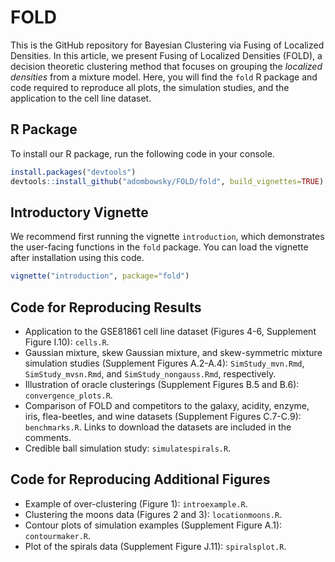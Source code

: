 # FOLD
This is the GitHub repository for Bayesian Clustering via Fusing of Localized Densities. In this article, we present Fusing of Localized Densities (FOLD), a decision theoretic clustering method that focuses on grouping the _localized densities_ from a mixture model. Here, you will find the ```fold``` R package and code required to reproduce all plots, the simulation studies, and the application to the cell line dataset.

## R Package
To install our R package, run the following code in your console.
```r
install.packages("devtools")
devtools::install_github("adombowsky/FOLD/fold", build_vignettes=TRUE)
```

## Introductory Vignette
We recommend first running the vignette ```introduction```, which demonstrates the user-facing functions in the ```fold``` package. You can load the vignette after installation using this code.
```r
vignette("introduction", package="fold")
```

## Code for Reproducing Results
* Application to the GSE81861 cell line dataset (Figures 4-6, Supplement Figure I.10): ```cells.R```.
* Gaussian mixture, skew Gaussian mixture, and skew-symmetric mixture simulation studies (Supplement Figures A.2-A.4): ```SimStudy_mvn.Rmd```, ```SimStudy_mvsn.Rmd```, and ```SimStudy_nongauss.Rmd```, respectively.
* Illustration of oracle clusterings (Supplement Figures B.5 and B.6): ```convergence_plots.R```.
* Comparison of FOLD and competitors to the galaxy, acidity, enzyme, iris, flea-beetles, and wine datasets (Supplement Figures C.7-C.9): ```benchmarks.R```. Links to download the datasets are included in the comments.
* Credible ball simulation study: ```simulatespirals.R```. 

## Code for Reproducing Additional Figures
* Example of over-clustering (Figure 1): ```introexample.R```.
* Clustering the moons data (Figures 2 and 3): ```locationmoons.R```.
* Contour plots of simulation examples (Supplement Figure A.1): ```contourmaker.R```.
* Plot of the spirals data (Supplement Figure J.11): ```spiralsplot.R```.
